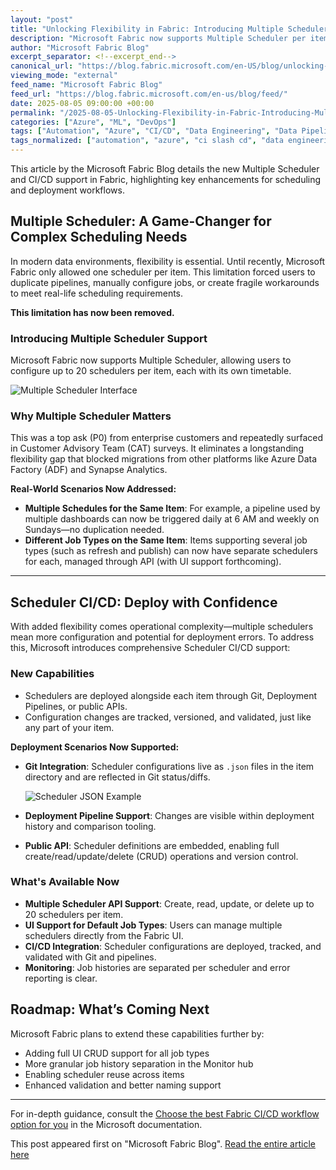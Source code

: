 ```yaml
---
layout: "post"
title: "Unlocking Flexibility in Fabric: Introducing Multiple Scheduler and CI/CD Support"
description: "Microsoft Fabric now supports Multiple Scheduler per item—up to 20 per item—empowering users with flexible scheduling and robust CI/CD integration. The update simplifies complex deployment scenarios, enhances monitoring, and paves the way for broader CRUD operations and UI enhancements."
author: "Microsoft Fabric Blog"
excerpt_separator: <!--excerpt_end-->
canonical_url: "https://blog.fabric.microsoft.com/en-US/blog/unlocking-flexibility-in-fabric-introducing-multiple-scheduler-and-ci-cd-support/"
viewing_mode: "external"
feed_name: "Microsoft Fabric Blog"
feed_url: "https://blog.fabric.microsoft.com/en-us/blog/feed/"
date: 2025-08-05 09:00:00 +00:00
permalink: "/2025-08-05-Unlocking-Flexibility-in-Fabric-Introducing-Multiple-Scheduler-and-CICD-Support.html"
categories: ["Azure", "ML", "DevOps"]
tags: ["Automation", "Azure", "CI/CD", "Data Engineering", "Data Pipelines", "Deployment Pipelines", "DevOps", "Git Integration", "Job Types", "Microsoft Fabric", "ML", "Monitoring", "Multiple Scheduler", "News", "Scheduler API", "Version Control"]
tags_normalized: ["automation", "azure", "ci slash cd", "data engineering", "data pipelines", "deployment pipelines", "devops", "git integration", "job types", "microsoft fabric", "ml", "monitoring", "multiple scheduler", "news", "scheduler api", "version control"]
---
```


This article by the Microsoft Fabric Blog details the new Multiple Scheduler and CI/CD support in Fabric, highlighting key enhancements for scheduling and deployment workflows.<!--excerpt_end-->

## Multiple Scheduler: A Game-Changer for Complex Scheduling Needs

In modern data environments, flexibility is essential. Until recently, Microsoft Fabric only allowed one scheduler per item. This limitation forced users to duplicate pipelines, manually configure jobs, or create fragile workarounds to meet real-life scheduling requirements.

**This limitation has now been removed.**

### Introducing Multiple Scheduler Support

Microsoft Fabric now supports Multiple Scheduler, allowing users to configure up to 20 schedulers per item, each with its own timetable.

![Multiple Scheduler Interface](//dataplatformblogwebfd-d3h9cbawf0h8ecgf.b01.azurefd.net/wp-content/uploads/2025/08/image-4-835x1024.png)

### Why Multiple Scheduler Matters

This was a top ask (P0) from enterprise customers and repeatedly surfaced in Customer Advisory Team (CAT) surveys. It eliminates a longstanding flexibility gap that blocked migrations from other platforms like Azure Data Factory (ADF) and Synapse Analytics.

**Real-World Scenarios Now Addressed:**

- **Multiple Schedules for the Same Item**: For example, a pipeline used by multiple dashboards can now be triggered daily at 6 AM and weekly on Sundays—no duplication needed.
- **Different Job Types on the Same Item**: Items supporting several job types (such as refresh and publish) can now have separate schedulers for each, managed through API (with UI support forthcoming).

---

## Scheduler CI/CD: Deploy with Confidence

With added flexibility comes operational complexity—multiple schedulers mean more configuration and potential for deployment errors. To address this, Microsoft introduces comprehensive Scheduler CI/CD support:

### New Capabilities

- Schedulers are deployed alongside each item through Git, Deployment Pipelines, or public APIs.
- Configuration changes are tracked, versioned, and validated, just like any part of your item.

**Deployment Scenarios Now Supported:**

- **Git Integration**: Scheduler configurations live as `.json` files in the item directory and are reflected in Git status/diffs.

  ![Scheduler JSON Example](//dataplatformblogwebfd-d3h9cbawf0h8ecgf.b01.azurefd.net/wp-content/uploads/2025/08/schedulerJSON.png)

- **Deployment Pipeline Support**: Changes are visible within deployment history and comparison tooling.
- **Public API**: Scheduler definitions are embedded, enabling full create/read/update/delete (CRUD) operations and version control.

### What's Available Now

- **Multiple Scheduler API Support**: Create, read, update, or delete up to 20 schedulers per item.
- **UI Support for Default Job Types**: Users can manage multiple schedulers directly from the Fabric UI.
- **CI/CD Integration**: Scheduler configurations are deployed, tracked, and validated with Git and pipelines.
- **Monitoring**: Job histories are separated per scheduler and error reporting is clear.

## Roadmap: What’s Coming Next

Microsoft Fabric plans to extend these capabilities further by:

- Adding full UI CRUD support for all job types
- More granular job history separation in the Monitor hub
- Enabling scheduler reuse across items
- Enhanced validation and better naming support

---

For in-depth guidance, consult the [Choose the best Fabric CI/CD workflow option for you](https://learn.microsoft.com/fabric/cicd/manage-deployment) in the Microsoft documentation.

This post appeared first on "Microsoft Fabric Blog". [Read the entire article here](https://blog.fabric.microsoft.com/en-US/blog/unlocking-flexibility-in-fabric-introducing-multiple-scheduler-and-ci-cd-support/)
